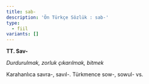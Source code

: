 ```yaml
---
title: sab-
description: 'Ön Türkçe Sözlük : sab-'
type:
  - fiil
variants: []
---
```

**TT. Sav-**

_Durdurulmak, zorluk çıkarılmak, bitmek_

Karahanlıca savra-, savıl-. Türkmence sow-, sowul- vs.
